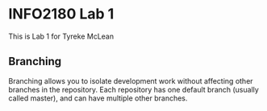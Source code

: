 # INFO2180 Lab 1
This is Lab 1 for Tyreke McLean
## Branching
Branching allows you to isolate development work without
affecting other branches in the repository. Each repository
has one default branch (usually called master), and can have 
multiple other branches.